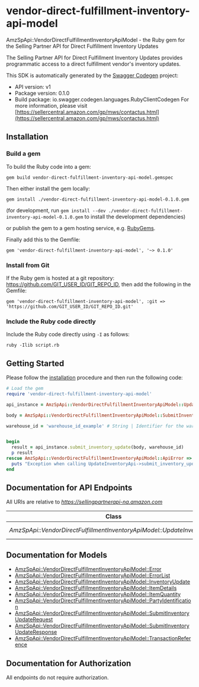 # vendor-direct-fulfillment-inventory-api-model

AmzSpApi::VendorDirectFulfillmentInventoryApiModel - the Ruby gem for the Selling Partner API for Direct Fulfillment Inventory Updates

The Selling Partner API for Direct Fulfillment Inventory Updates provides programmatic access to a direct fulfillment vendor's inventory updates.

This SDK is automatically generated by the [Swagger Codegen](https://github.com/swagger-api/swagger-codegen) project:

- API version: v1
- Package version: 0.1.0
- Build package: io.swagger.codegen.languages.RubyClientCodegen
For more information, please visit [https://sellercentral.amazon.com/gp/mws/contactus.html](https://sellercentral.amazon.com/gp/mws/contactus.html)

## Installation

### Build a gem

To build the Ruby code into a gem:

```shell
gem build vendor-direct-fulfillment-inventory-api-model.gemspec
```

Then either install the gem locally:

```shell
gem install ./vendor-direct-fulfillment-inventory-api-model-0.1.0.gem
```
(for development, run `gem install --dev ./vendor-direct-fulfillment-inventory-api-model-0.1.0.gem` to install the development dependencies)

or publish the gem to a gem hosting service, e.g. [RubyGems](https://rubygems.org/).

Finally add this to the Gemfile:

    gem 'vendor-direct-fulfillment-inventory-api-model', '~> 0.1.0'

### Install from Git

If the Ruby gem is hosted at a git repository: https://github.com/GIT_USER_ID/GIT_REPO_ID, then add the following in the Gemfile:

    gem 'vendor-direct-fulfillment-inventory-api-model', :git => 'https://github.com/GIT_USER_ID/GIT_REPO_ID.git'

### Include the Ruby code directly

Include the Ruby code directly using `-I` as follows:

```shell
ruby -Ilib script.rb
```

## Getting Started

Please follow the [installation](#installation) procedure and then run the following code:
```ruby
# Load the gem
require 'vendor-direct-fulfillment-inventory-api-model'

api_instance = AmzSpApi::VendorDirectFulfillmentInventoryApiModel::UpdateInventoryApi.new

body = AmzSpApi::VendorDirectFulfillmentInventoryApiModel::SubmitInventoryUpdateRequest.new # SubmitInventoryUpdateRequest | 

warehouse_id = 'warehouse_id_example' # String | Identifier for the warehouse for which to update inventory.


begin
  result = api_instance.submit_inventory_update(body, warehouse_id)
  p result
rescue AmzSpApi::VendorDirectFulfillmentInventoryApiModel::ApiError => e
  puts "Exception when calling UpdateInventoryApi->submit_inventory_update: #{e}"
end

```

## Documentation for API Endpoints

All URIs are relative to *https://sellingpartnerapi-na.amazon.com*

Class | Method | HTTP request | Description
------------ | ------------- | ------------- | -------------
*AmzSpApi::VendorDirectFulfillmentInventoryApiModel::UpdateInventoryApi* | [**submit_inventory_update**](docs/UpdateInventoryApi.md#submit_inventory_update) | **POST** /vendor/directFulfillment/inventory/v1/warehouses/{warehouseId}/items | 


## Documentation for Models

 - [AmzSpApi::VendorDirectFulfillmentInventoryApiModel::Error](docs/Error.md)
 - [AmzSpApi::VendorDirectFulfillmentInventoryApiModel::ErrorList](docs/ErrorList.md)
 - [AmzSpApi::VendorDirectFulfillmentInventoryApiModel::InventoryUpdate](docs/InventoryUpdate.md)
 - [AmzSpApi::VendorDirectFulfillmentInventoryApiModel::ItemDetails](docs/ItemDetails.md)
 - [AmzSpApi::VendorDirectFulfillmentInventoryApiModel::ItemQuantity](docs/ItemQuantity.md)
 - [AmzSpApi::VendorDirectFulfillmentInventoryApiModel::PartyIdentification](docs/PartyIdentification.md)
 - [AmzSpApi::VendorDirectFulfillmentInventoryApiModel::SubmitInventoryUpdateRequest](docs/SubmitInventoryUpdateRequest.md)
 - [AmzSpApi::VendorDirectFulfillmentInventoryApiModel::SubmitInventoryUpdateResponse](docs/SubmitInventoryUpdateResponse.md)
 - [AmzSpApi::VendorDirectFulfillmentInventoryApiModel::TransactionReference](docs/TransactionReference.md)


## Documentation for Authorization

 All endpoints do not require authorization.

